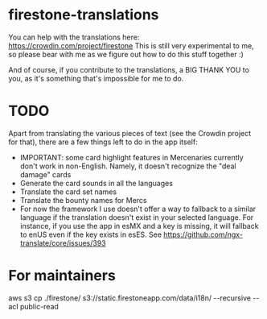 # firestone-translations

You can help with the translations here: https://crowdin.com/project/firestone
This is still very experimental to me, so please bear with me as we figure out how to do this stuff together :)

And of course, if you contribute to the translations, a BIG THANK YOU to you, as it's something that's impossible for me to do.

# TODO

Apart from translating the various pieces of text (see the Crowdin project for that), there are a few things left to do in the app itself:

-   IMPORTANT: some card highlight features in Mercenaries currently don't work in non-English. Namely, it doesn't recognize the "deal damage" cards
-   Generate the card sounds in all the languages
-   Translate the card set names
-   Translate the bounty names for Mercs
-   For now the framework I use doesn't offer a way to fallback to a similar language if the translation doesn't exist in your selected language. For instance, if you use the app in esMX and a key is missing, it will fallback to enUS even if the key exists in esES. See https://github.com/ngx-translate/core/issues/393

# For maintainers

aws s3 cp ./firestone/ s3://static.firestoneapp.com/data/i18n/ --recursive --acl public-read
